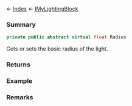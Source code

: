 ← [Index](Api-Index) ← [IMyLightingBlock](Sandbox.ModAPI.Ingame.IMyLightingBlock)

### Summary

```csharp
private public abstract virtual float Radius
```

Gets or sets the basic radius of the light.

### Returns

### Example

### Remarks

